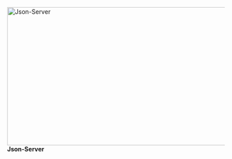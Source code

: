 <img src="https://socialify.git.ci/thobekabovana/Json-Server/image?language=1&owner=1&name=1&stargazers=1&theme=Light" alt="Json-Server" width="640" height="320" />
<b>Json-Server</b>
